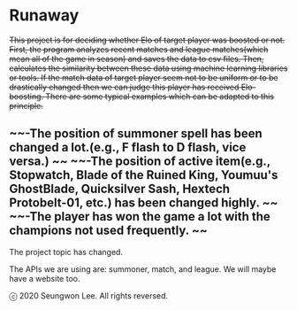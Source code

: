 # Runaway

~~This project is for deciding whether Elo of target player was boosted or not. First, the program analyzes recent matches and league matches(which mean all of the game in season) and saves the data to csv files. Then, calculates the similarity between these data using machine learning libraries or tools. If the match data of target player seem not to be uniform or to be drastically changed then we can judge this player has received Elo-boosting. There are some typical examples which can be adapted to this principle.~~

~~-The position of summoner spell has been changed a lot.(e.g., F flash to D flash, vice versa.)   ~~
~~-The position of active item(e.g., Stopwatch, Blade of the Ruined King, Youmuu's GhostBlade, Quicksilver Sash, Hextech Protobelt-01, etc.) has been changed highly.   ~~
~~-The player has won the game a lot with the champions not used frequently.  ~~
---
The project topic has changed.

The APIs we are using are: summoner, match, and league. We will maybe have a website too.

ⓒ 2020 Seungwon Lee. All rights reversed.

